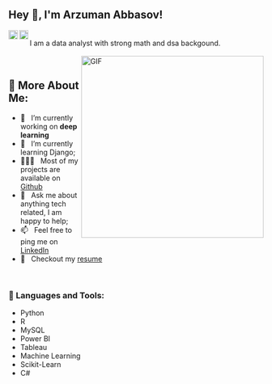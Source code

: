 ## Hey 👋, I'm Arzuman Abbasov!
<a href='https://www.linkedin.com/in/arzuman/'><img align='left' alt="linkedin" src="https://raw.githubusercontent.com/rahul-jha98/rahul-jha98/561d474902b59c7429ec22bb73e225696c27b202/assets/linkedin.svg" height='18px'/></a>
<a href='https://twitter.com/justarzuman/'><img align='left' alt="twitter" src="https://raw.githubusercontent.com/rahul-jha98/rahul-jha98/561d474902b59c7429ec22bb73e225696c27b202/assets/twitter.svg" height='18px'/></a>

<br>
I am a data analyst with strong math and dsa backgound. 
</br>
<br>
<img align="right" alt="GIF" src="https://raw.githubusercontent.com/rahul-jha98/rahul-jha98/main/techstack.gif" width="360px"/>
</br>
<h2>🧐 More About Me:</h2>

- 🔭 &nbsp; I’m currently working on **deep learning**
- 🌱 &nbsp; I’m currently learning Django; 
- 👨🏻‍💻 &nbsp; Most of my projects are available on [Github](https://github.com/arzumanabbas?tab=repositories)
- 💬 &nbsp; Ask me about anything tech related, I am happy to help;
- 📫 &nbsp; Feel free to ping me on [LinkedIn](https://www.linkedin.com/in/arzuman)
- 📝 &nbsp; Checkout my [resume](resume-link)

<br>

### 🔨 Languages and Tools:
- Python
- R
- MySQL
- Power BI
- Tableau
- Machine Learning
- Scikit-Learn
- C#
<br>
